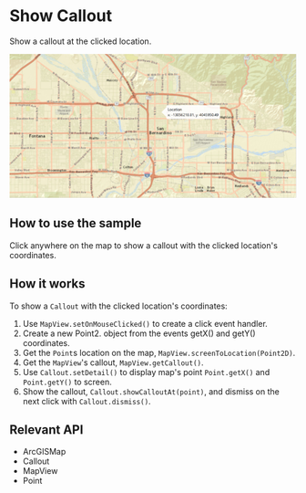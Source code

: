 # Show Callout

Show a callout at the clicked location.

![](ShowCallout.png)

## How to use the sample

Click anywhere on the map to show a callout with the clicked location's coordinates.

## How it works

To show a `Callout` with the clicked location's coordinates:

 1.  Use `MapView.setOnMouseClicked()` to create a click event handler.
 2.  Create a new Point2.  object from the events getX() and getY() coordinates.
 3.  Get the `Point`s location on the map, `MapView.screenToLocation(Point2D)`.
 4.  Get the `MapView`'s callout, `MapView.getCallout()`.
 5.  Use `Callout.setDetail()` to display map's point `Point.getX()` and `Point.getY()` to screen.
 6.  Show the callout, `Callout.showCalloutAt(point)`, and dismiss on the next click with `Callout.dismiss()`.

## Relevant API

 *   ArcGISMap
 *   Callout
 *   MapView
 *   Point

